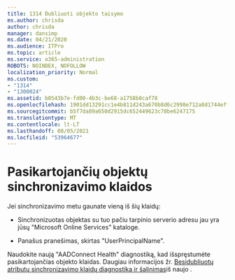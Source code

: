 ```yaml
---
title: 1314 Dubliuoti objekto taisymo
ms.author: chrisda
author: chrisda
manager: dansimp
ms.date: 04/21/2020
ms.audience: ITPro
ms.topic: article
ms.service: o365-administration
ROBOTS: NOINDEX, NOFOLLOW
localization_priority: Normal
ms.custom:
- "1314"
- "1300024"
ms.assetid: b8543b7e-fd00-4b3c-be68-a1758b8caf78
ms.openlocfilehash: 1901dd13291cc1e4b811d243a670b8d6c2998e712a8d1744effe7e3832c156da
ms.sourcegitcommit: b5f7da89a650d2915dc652449623c78be6247175
ms.translationtype: MT
ms.contentlocale: lt-LT
ms.lasthandoff: 08/05/2021
ms.locfileid: "53964677"
---
```

# <a name="duplicate-object-synchronization-errors"></a>Pasikartojančių objektų sinchronizavimo klaidos

Jei sinchronizavimo metu gaunate vieną iš šių klaidų:

- Sinchronizuotas objektas su tuo pačiu tarpinio serverio adresu jau yra jūsų "Microsoft Online Services" kataloge.

- Panašus pranešimas, skirtas "UserPrincipalName".

Naudokite naują "AADConnect Health" diagnostiką, kad išspręstumėte pasikartojančias objekto klaidas. Daugiau informacijos žr. [Besidubliuotų atributų sinchronizavimo klaidų diagnostika ir šalinimas](https://docs.microsoft.com/azure/active-directory/hybrid/how-to-connect-health-diagnose-sync-errors)iš naujo .
